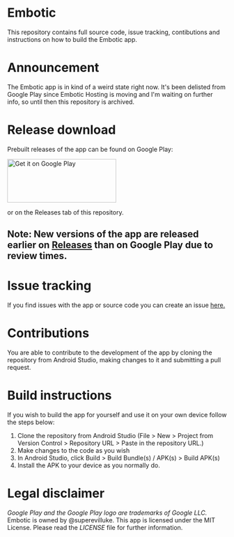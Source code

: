 # Embotic
 
This repository contains full source code, issue tracking, contibutions and instructions on how to build the Embotic app.

# Announcement
The Embotic app is in kind of a weird state right now. It's been delisted from Google Play since Embotic Hosting is moving and I'm waiting on further info, so until then this repository is archived.

# Release download

Prebuilt releases of the app can be found on Google Play:

<a href='https://play.google.com/store/apps/details?id=com.embotic.nodes&pcampaignid=pcampaignidMKT-Other-global-all-co-prtnr-py-PartBadge-Mar2515-1'><img alt='Get it on Google Play' src='https://play.google.com/intl/en_us/badges/static/images/badges/en_badge_web_generic.png' width="250" height="100"/></a>

or on the Releases tab of this repository.
## Note: New versions of the app are released earlier on [Releases](https://github.com/xdlivecat/EmboticApp/releases) than on Google Play due to review times.

# Issue tracking

If you find issues with the app or source code you can create an issue [here.](https://github.com/xdlivecat/EmboticApp/issues)

# Contributions

You are able to contribute to the development of the app by cloning the repository from Android Studio, making changes to it and submitting a pull request.

# Build instructions

If you wish to build the app for yourself and use it on your own device follow the steps below:

1. Clone the repository from Android Studio (File > New > Project from Version Control > Repository URL > Paste in the repository URL.)
2. Make changes to the code as you wish
3. In Android Studio, click Build > Build Bundle(s) / APK(s) > Build APK(s)
4. Install the APK to your device as you normally do.

# Legal disclaimer

*Google Play and the Google Play logo are trademarks of Google LLC.* Embotic is owned by @superevilluke. This app is licensed under the MIT License. Please read the *LICENSE* file for further information.
